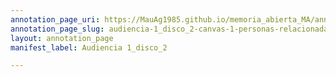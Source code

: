 ```yaml
---
annotation_page_uri: https://MauAg1985.github.io/memoria_abierta_MA/annotations/audiencia-1_disco_2-canvas-1-personas-relacionadas.json
annotation_page_slug: audiencia-1_disco_2-canvas-1-personas-relacionadas
layout: annotation_page
manifest_label: Audiencia 1_disco_2

---
```

